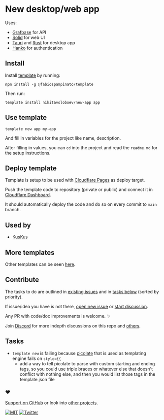 # New desktop/web app

Uses:

- [Grafbase](https://grafbase.com/) for API
- [Solid](https://www.solidjs.com/) for web UI
- [Tauri](https://tauri.app/) and [Rust](https://www.rust-lang.org/) for desktop app
- [Hanko](https://www.hanko.io/) for authentication

## Install

Install [template](https://github.com/fabiospampinato/template) by running:

```
npm install -g @fabiospampinato/template
```

Then run:

```
template install nikitavoloboev/new-app app
```

## Use template

```
template new app my-app
```

And fill in variables for the project like name, description.

After filling in values, you can `cd` into the project and read the `readme.md` for the setup instructions.

## Deploy template

Template is setup to be used with [Cloudflare Pages](https://pages.cloudflare.com/) as deploy target.

Push the template code to repository (private or public) and connect it in [Cloudflare Dashboard](https://dash.cloudflare.com).

It should automatically deploy the code and do so on every commit to `main` branch.

## Used by

- [KusKus](https://github.com/kuskusapp/kuskus.app)

## More templates

Other templates can be seen [here](https://github.com/nikitavoloboev/new).

## Contribute

The tasks to do are outlined in [existing issues](../../issues) and in [tasks below](#tasks) (sorted by priority).

If issue/idea you have is not there, [open new issue](../../issues/new/choose) or [start discussion](../../discussions).

Any PR with code/doc improvements is welcome. ✨

Join [Discord](https://discord.com/invite/TVafwaD23d) for more indepth discussions on this repo and [others](https://github.com/nikitavoloboev#src).

## Tasks

- `template new` is failing because [picolate](https://github.com/fabiospampinato/picolate) that is used as templating engine fails on `style={{`
  - add a way to tell picolate to parse with custom starting and ending tags, so you could use triple braces or whatever else that doesn't conflict with nothing else, and then you would list those tags in the template.json file

### ♥️

[Support on GitHub](https://github.com/sponsors/nikitavoloboev) or look into [other projects](https://nikiv.dev/projects).

[![MIT](http://bit.ly/mitbadge)](https://choosealicense.com/licenses/mit/) [![Twitter](http://bit.ly/nikitatweet)](https://twitter.com/nikitavoloboev)
